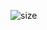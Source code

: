 
![size](https://img.shields.io/github/downloads/hideokamoto/react-wordpress-template/latest/total.svg)
